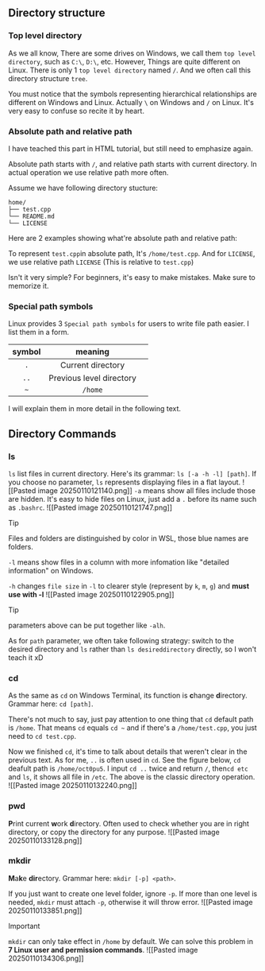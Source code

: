## Directory structure
### Top level directory
As we all know, There are some drives on Windows, we call them `top level directory`, such as `C:\`, `D:\`, etc. However, Things are quite different on Linux. There is only 1 `top level directory` named `/`. And we often call this directory structure `tree`.

You must notice that the symbols representing hierarchical relationships are different on Windows and Linux. Actually `\` on Windows and `/` on Linux. It's very easy to confuse so recite it by heart.

### Absolute path and relative path
I have teached this part in HTML tutorial, but still need to emphasize again.

Absolute path starts with `/`, and relative path starts with current directory. In actual operation we use relative path more often.

Assume we have following directory stucture:

```
home/
├── test.cpp
└── README.md
└── LICENSE
```

Here are 2 examples showing what're absolute path and relative path:

To represent `test.cpp`in absolute path, It's `/home/test.cpp`.
And for `LICENSE`, we use relative path `LICENSE` (This is relative to `test.cpp`)

Isn't it very simple? For beginners, it's easy to make mistakes. Make sure to memorize it.

### Special path symbols
Linux provides 3 `Special path symbols` for users to write file path easier. I list them in a form.

| symbol |         meaning          |     |
| :----: | :----------------------: | --- |
|  `.`   |    Current directory     |     |
|  `..`  | Previous level directory |     |
|  `~`   |         `/home`          |     |

I will explain them in more detail in the following text.

## Directory Commands
### ls
`ls` list files in current directory. Here's its grammar: `ls [-a -h -l] [path]`.
If you choose no parameter, `ls` represents displaying files in a flat layout.
![[Pasted image 20250110121140.png]]
`-a` means show all files include those are hidden. It's easy to hide files on Linux, just add a `.` before its name such as `.bashrc`.
![[Pasted image 20250110121747.png]]
>[!TIP] 
>Files and folders are distinguished by color in WSL, those blue names are folders.

`-l` means show files in a column with more infomation like "detailed information" on Windows.

`-h` changes `file size` in `-l` to clearer style (represent by `k`, `m`, `g`) and **must use with -l**
![[Pasted image 20250110122905.png]]
>[!TIP] 
>parameters above can be put together like `-alh`.

As for `path` parameter, we often take following strategy: switch to the desired directory and `ls` rather than `ls desireddirectory` directly, so I won't teach it xD

###  cd
As the same as `cd` on Windows Terminal, its function is **c**hange **d**irectory. Grammar here: `cd [path]`.

There's not much to say, just pay attention to one thing that `cd` default path is `/home`. That means `cd` equals  `cd ~`  and if there's a `/home/test.cpp`, you just need to  `cd test.cpp`.

Now we finished `cd`, it's time to talk about details that weren't clear in the previous text. 
As for me, `..` is often used in `cd`. See the figure below, `cd` deafult path is `/home/oct0pu5`. I input `cd ..` twice and return `/`, then`cd etc` and `ls`, it shows all file in `/etc`. The above is the classic directory operation.
![[Pasted image 20250110132240.png]]

### pwd
**P**rint current **w**ork **d**irectory. Often used to check whether you are in right directory, or copy the directory for any purpose.
![[Pasted image 20250110133128.png]]

### mkdir
**M**a**k**e **dir**ectory. Grammar here: `mkdir [-p] <path>`.

If you just want to create one level folder, ignore `-p`. If more than one level is needed, `mkdir` must attach `-p`, otherwise it will throw error.
![[Pasted image 20250110133851.png]]
 >[!IMPORTANT]
 >`mkdir` can only take effect in `/home` by default. We can solve this problem in **7 Linux user and permission commands**.
![[Pasted image 20250110134306.png]]